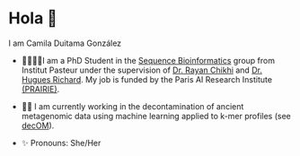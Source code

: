 # Hola 👋

 I am Camila Duitama González
 - 🧬👩🏽‍💻I am a PhD Student in the [Sequence Bioinformatics](https://research.pasteur.fr/en/team/sequence-bioinformatics/)  group from Institut Pasteur under the supervision of [Dr. Rayan Chikhi](http://rayan.chikhi.name/) and [Dr. Hugues Richard](http://www.lgm.upmc.fr/hrichard/). My job is funded by the Paris AI Research Institute [(PRAIRIE)](https://prairie-institute.fr/about-us/).
 
 - 🧹🦷 I am currently working in the decontamination of ancient metagenomic data using machine learning applied to k-mer profiles (see [decOM](https://github.com/CamilaDuitama/decOM)).
 
- ✨ Pronouns: She/Her
